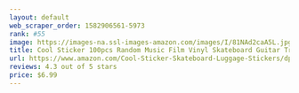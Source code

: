 ```yaml
---
layout: default 
﻿web_scraper_order: 1582906561-5973
rank: #55
image: https://images-na.ssl-images-amazon.com/images/I/81NAd2caA5L.jpg
title: Cool Sticker 100pcs Random Music Film Vinyl Skateboard Guitar Travel Case Sticker Door…
url: https://www.amazon.com/Cool-Sticker-Skateboard-Luggage-Stickers/dp/B011BNGPC6/ref=zg_mw_electronics_55?_encoding=UTF8&psc=1&refRID=ZHM6Y8WS5P854PNNCX7R
reviews: 4.3 out of 5 stars
price: $6.99 
---
```

